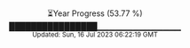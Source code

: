 <p align="center">
⏳Year Progress (53.77 %) <br>
████████████████▁▁▁▁▁▁▁▁▁▁▁▁▁▁ <br>
<sub>Updated: Sun, 16 Jul 2023 06:22:19 GMT</sub>
</p>

